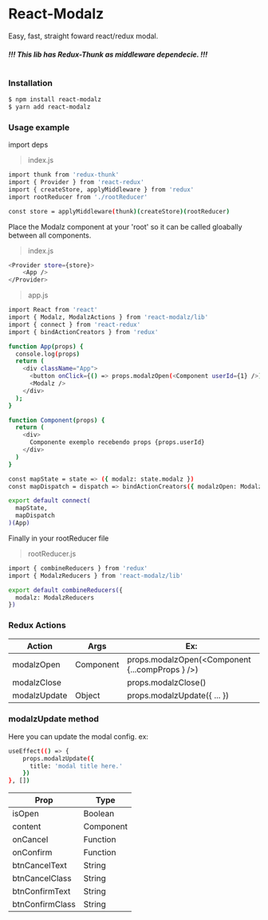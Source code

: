 # React-Modalz

Easy, fast, straight foward react/redux modal.

##### !!! This lib has Redux-Thunk as middleware dependecie. !!!
#
#
### Installation
```sh
$ npm install react-modalz
$ yarn add react-modalz
```

### Usage example
import deps
> index.js
```sh
import thunk from 'redux-thunk'
import { Provider } from 'react-redux'
import { createStore, applyMiddleware } from 'redux'
import rootReducer from './rootReducer'

const store = applyMiddleware(thunk)(createStore)(rootReducer)
```

Place the Modalz component at your 'root' so it can be called gloabally between all components.
> index.js
```sh
<Provider store={store}>
	<App />
</Provider>
```

> app.js
```sh
import React from 'react'
import { Modalz, ModalzActions } from 'react-modalz/lib'
import { connect } from 'react-redux'
import { bindActionCreators } from 'redux'

function App(props) {
  console.log(props)
  return (
    <div className="App">
      <button onClick={() => props.modalzOpen(<Component userId={1} />)}>Open Modal</button>
      <Modalz />
    </div>
  );
}

function Component(props) {
  return (
    <div>
      Componente exemplo recebendo props {props.userId}
    </div>
  )
}

const mapState = state => ({ modalz: state.modalz })
const mapDispatch = dispatch => bindActionCreators({ modalzOpen: ModalzActions.modalzOpen }, dispatch)

export default connect(
  mapState,
  mapDispatch
)(App)
```

Finally in your rootReducer file
> rootReducer.js
```sh
import { combineReducers } from 'redux'
import { ModalzReducers } from 'react-modalz/lib'

export default combineReducers({
  modalz: ModalzReducers
})
```

### Redux Actions

| Action | Args | Ex: |
| ------ | ------ | ------ |
| modalzOpen | Component | props.modalzOpen(<Component {...compProps } />) |
| modalzClose | | props.modalzClose() |
| modalzUpdate | Object | props.modalzUpdate({ ... }) |

### modalzUpdate method
Here you can update the modal config. ex:

```sh
useEffect(() => {
    props.modalzUpdate({
      title: 'modal title here.'
    })
}, [])
```

| Prop | Type |
| ------ | ------ |
| isOpen | Boolean |
| content | Component |
| onCancel | Function |
| onConfirm | Function |
| btnCancelText | String |
| btnCancelClass | String |
| btnConfirmText | String |
| btnConfirmClass | String |
